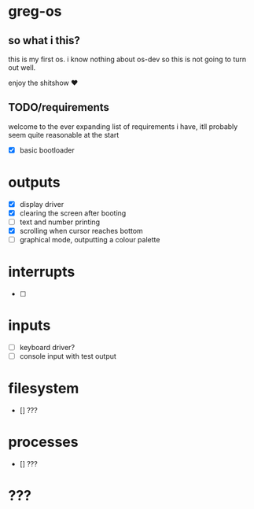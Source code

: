 # greg-os

## so what i this?

this is my first os. i know nothing about os-dev so this is not going to turn out well.

enjoy the shitshow ❤️

## TODO/requirements

welcome to the ever expanding list of requirements i have, itll probably seem quite reasonable at the start

- [x] basic bootloader

# outputs

- [x] display driver
- [x] clearing the screen after booting
- [ ] text and number printing
- [x] scrolling when cursor reaches bottom
- [ ] graphical mode, outputting a colour palette

# interrupts

- [ ] 

# inputs

- [ ] keyboard driver? 
- [ ] console input with test output 

# filesystem

- [] ???

# processes

- [] ???

# ???
